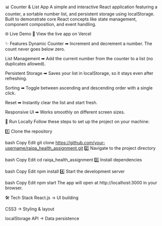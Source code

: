 📊 Counter & List App
A simple and interactive React application featuring a counter, a sortable number list, and persistent storage using localStorage.
Built to demonstrate core React concepts like state management, component composition, and event handling.

🌐 Live Demo
🔗 View the live app on Vercel

✨ Features
Dynamic Counter ➡ Increment and decrement a number. The count never goes below zero.

List Management ➡ Add the current number from the counter to a list (no duplicates allowed).

Persistent Storage ➡ Saves your list in localStorage, so it stays even after refreshing.

Sorting ➡ Toggle between ascending and descending order with a single click.

Reset ➡ Instantly clear the list and start fresh.

Responsive UI ➡ Works smoothly on different screen sizes.

🚀 Run Locally
Follow these steps to set up the project on your machine:

1️⃣ Clone the repository

bash
Copy
Edit
git clone https://github.com/your-username/raiqa_health_assignment.git
2️⃣ Navigate to the project directory

bash
Copy
Edit
cd raiqa_health_assignment
3️⃣ Install dependencies

bash
Copy
Edit
npm install
4️⃣ Start the development server

bash
Copy
Edit
npm start
The app will open at http://localhost:3000 in your browser.

🛠️ Tech Stack
React.js → UI building

CSS3 → Styling & layout

localStorage API → Data persistence
